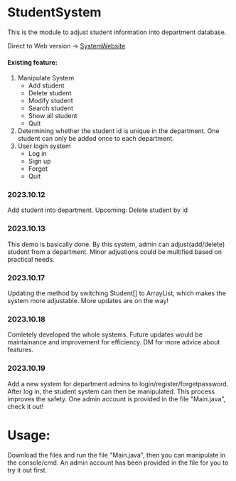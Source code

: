 # StudentSystem
This is the module to adjust student information into department database.

Direct to Web version -> [SystemWebsite](https://github.com/LilMuh/StudentSysWeb)
#### Existing feature:
1. Manipulate System
    - Add student
    - Delete student
    - Modify student
    - Search student
    - Show all student
    - Quit
2. Determining whether the student id is unique in the department. One student can only be added once to each department.
3. User login system 
    - Log in
    - Sign up
    - Forget 
    - Quit

### 2023.10.12
Add student into department. Upcoming: Delete student by id
### 2023.10.13
This demo is basically done. By this system, admin can adjust(add/delete) student from a department. Minor adjustions could be multified based on practical needs.
### 2023.10.17
Updating the method by switching Student[] to ArrayList<Student>, which makes the system more adjustable. More updates are on the way!
### 2023.10.18
Comletely developed the whole systems. Future updates would be maintainance and improvement for efficiency. DM for more advice about features.
### 2023.10.19
Add a new system for department admins to login/register/forgetpassword. After log in, the student system can then be manipulated. This process improves the safety. One admin account is provided in the file "Main.java", check it out!
# Usage:
Download the files and run the file "Main.java", then you can manipulate in the console/cmd. An admin account has been provided in the file for you to try it out first.
